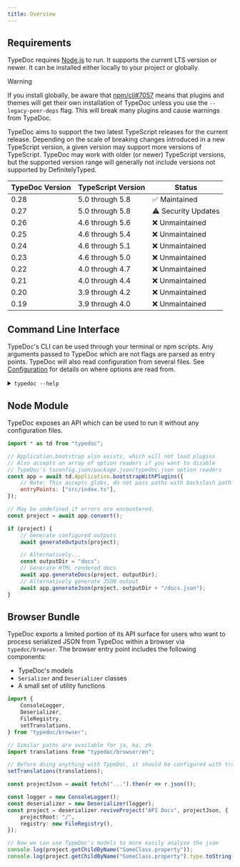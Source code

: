 ```yaml
---
title: Overview
---
```


## Requirements

TypeDoc requires [Node.js](https://nodejs.org/) to run. It supports the current LTS
version or newer. It can be installed either locally to your project or globally.

> [!warning]
> If you install globally, be aware that [npm/cli#7057](https://github.com/npm/cli/issues/7057)
> means that plugins and themes will get their own installation of TypeDoc unless you use the
> `--legacy-peer-deps` flag. This will break many plugins and cause warnings from TypeDoc.

TypeDoc aims to support the two latest TypeScript releases for the current release. Depending
on the scale of breaking changes introduced in a new TypeScript version, a given version may
support more versions of TypeScript. TypeDoc may work with older (or newer) TypeScript versions, but
the supported version range will generally not include versions not supported by DefinitelyTyped.

| TypeDoc Version | TypeScript Version | Status             |
| --------------- | ------------------ | ------------------ |
| 0.28            | 5.0 through 5.8    | ✅ Maintained      |
| 0.27            | 5.0 through 5.8    | ⚠️ Security Updates |
| 0.26            | 4.6 through 5.6    | ❌ Unmaintained    |
| 0.25            | 4.6 through 5.4    | ❌ Unmaintained    |
| 0.24            | 4.6 through 5.1    | ❌ Unmaintained    |
| 0.23            | 4.6 through 5.0    | ❌ Unmaintained    |
| 0.22            | 4.0 through 4.7    | ❌ Unmaintained    |
| 0.21            | 4.0 through 4.4    | ❌ Unmaintained    |
| 0.20            | 3.9 through 4.2    | ❌ Unmaintained    |
| 0.19            | 3.9 through 4.0    | ❌ Unmaintained    |

## Command Line Interface

TypeDoc's CLI can be used through your terminal or npm scripts. Any arguments
passed to TypeDoc which are not flags are parsed as entry points. TypeDoc will
also read configuration from several files. See [Configuration](./options/configuration.md#compileroptions)
for details on where options are read from.

<details>
<summary><code>typedoc --help</code></summary>
{@includeCode generated/help.txt}
</details>

## Node Module

TypeDoc exposes an API which can be used to run it without any configuration files.

```js
import * as td from "typedoc";

// Application.bootstrap also exists, which will not load plugins
// Also accepts an array of option readers if you want to disable
// TypeDoc's tsconfig.json/package.json/typedoc.json option readers
const app = await td.Application.bootstrapWithPlugins({
    // Note: This accepts globs, do not pass paths with backslash path separators!
    entryPoints: ["src/index.ts"],
});

// May be undefined if errors are encountered.
const project = await app.convert();

if (project) {
    // Generate configured outputs
    await generateOutputs(project);

    // Alternatively...
    const outputDir = "docs";
    // Generate HTML rendered docs
    await app.generateDocs(project, outputDir);
    // Alternatively generate JSON output
    await app.generateJson(project, outputDir + "/docs.json");
}
```

## Browser Bundle

TypeDoc exports a limited portion of its API surface for users who want to process
serialized JSON from TypeDoc within a browser via `typedoc/browser`. The browser
entry point includes the following components:

- TypeDoc's models
- `Serializer` and `Deserializer` classes
- A small set of utility functions

```ts
import {
    ConsoleLogger,
    Deserializer,
    FileRegistry,
    setTranslations,
} from "typedoc/browser";

// Similar paths are available for ja, ko, zh
import translations from "typedoc/browser/en";

// Before doing anything with TypeDoc, it should be configured with translations
setTranslations(translations);

const projectJson = await fetch("...").then(r => r.json());

const logger = new ConsoleLogger();
const deserializer = new Deserializer(logger);
const project = deserializer.reviveProject("API Docs", projectJson, {
    projectRoot: "/",
    registry: new FileRegistry(),
});

// Now we can use TypeDoc's models to more easily analyze the json
console.log(project.getChildByName("SomeClass.property"));
console.log(project.getChildByName("SomeClass.property").type.toString());
```
